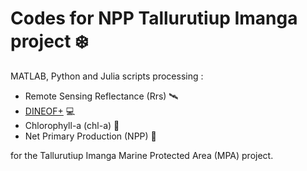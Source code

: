 # Codes for NPP Tallurutiup Imanga project ❄️

MATLAB, Python and Julia scripts processing :
* Remote Sensing Reflectance (Rrs) 🛰️
* [DINEOF+](https://journals.ametsoc.org/view/journals/atot/41/10/JTECH-D-23-0105.1.xml) 💻
* Chlorophyll-a (chl-a) 🌱
* Net Primary Production (NPP)  🦠

for the Tallurutiup Imanga Marine Protected Area (MPA) project. 
